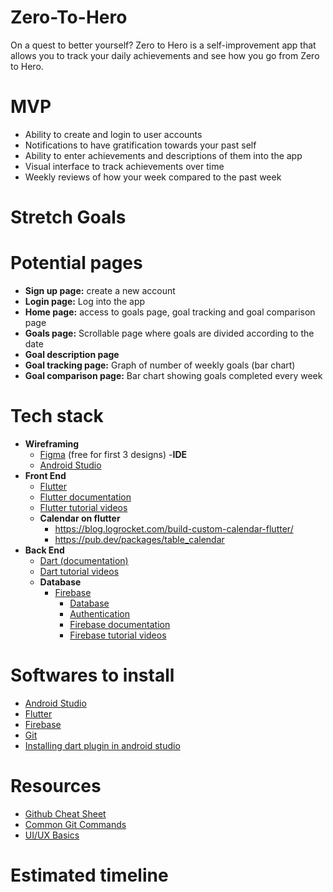 # Zero-To-Hero
On a quest to better yourself? Zero to Hero is a self-improvement app that allows you to track your daily achievements and see how you go from Zero to Hero.
# MVP
- Ability to create and login to user accounts
- Notifications to have gratification towards your past self
- Ability to enter achievements and descriptions of them into the app
- Visual interface to track achievements over time
- Weekly reviews of how your week compared to the past week
# Stretch Goals

# Potential pages
- **Sign up page:** create a new account 
- **Login page:** Log into the app
- **Home page:** access to goals page, goal tracking and goal comparison page
- **Goals page:** Scrollable page where goals are divided according to the date
- **Goal description page**
- **Goal tracking page:** Graph of number of weekly goals (bar chart) 
- **Goal comparison page:** Bar chart showing goals completed every week 

# Tech stack 
- **Wireframing**
	- [Figma](https://www.figma.com/) (free for first 3 designs)
-**IDE**
	- [Android Studio](https://developer.android.com/studio?gclid=Cj0KCQiAxoiQBhCRARIsAPsvo-yl-zEGMYnE2H1_PJZQMvudKSY3U1iiPy5cmF2PwEhmlE87lvaQ5uoaAorlEALw_wcB&gclsrc=aw.ds)
- **Front End**
  - [Flutter](https://flutter.dev/?gclid=Cj0KCQiAxoiQBhCRARIsAPsvo-zGaFM6P6YG1-54NiVGF6JLnKc-79a1eIf2JQSNSgkplyq2sfDSvJwaAr2WEALw_wcB&gclsrc=aw.ds)
  - [Flutter documentation](https://docs.flutter.dev/)
  - [Flutter tutorial videos](https://www.youtube.com/watch?v=1ukSR1GRtMU&list=PL4cUxeGkcC9jLYyp2Aoh6hcWuxFDX6PBJ)
  - **Calendar on flutter**
	- https://blog.logrocket.com/build-custom-calendar-flutter/
	- https://pub.dev/packages/table_calendar
- **Back End**
  - [Dart (documentation)](https://dart.dev/tutorials)
  - [Dart tutorial videos](https://www.youtube.com/watch?v=5rtujDjt50I&list=PLlxmoA0rQ-LyHW9voBdNo4gEEIh0SjG-q)
  - **Database**
  	- [Firebase](https://firebase.google.com)
  	  - [Database](https://firebase.google.com/docs/database)
  	  - [Authentication](https://firebase.google.com/docs/auth)
  	  - [Firebase documentation](https://firebase.google.com/docs)
  	  - [Firebase tutorial videos](https://www.youtube.com/watch?v=9kRgVxULbag)
 
 # Softwares to install
 - [Android Studio](https://developer.android.com/studio)
 - [Flutter](https://docs.flutter.dev/get-started/install)
 - [Firebase](https://firebase.google.com/docs/cli)
 - [Git](https://git-scm.com/downloads)
 - [Installing dart plugin in android studio](https://o7planning.org/12819/install-dart-plugin-for-android-studio)
 
 # Resources
 - [Github Cheat Sheet](https://education.github.com/git-cheat-sheet-education.pdf)
 - [Common Git Commands](https://drive.google.com/file/d/1OddwoSvNJ3dQuEBw3RERieMXmOicif9_/view)
 - [UI/UX Basics](https://www.uxpin.com/studio/blog/guide-design-consistency-best-practices-ui-ux-designers/)
 


 # Estimated timeline 
